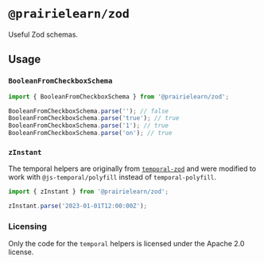 # `@prairielearn/zod`

Useful Zod schemas.

## Usage

### `BooleanFromCheckboxSchema`

```ts
import { BooleanFromCheckboxSchema } from '@prairielearn/zod';

BooleanFromCheckboxSchema.parse(''); // false
BooleanFromCheckboxSchema.parse('true'); // true
BooleanFromCheckboxSchema.parse('1'); // true
BooleanFromCheckboxSchema.parse('on'); // true
```

### `zInstant`

The temporal helpers are originally from [`temporal-zod`](https://github.com/macalinao/temporal-utils/tree/master/packages/temporal-zod) and were modified to work with `@js-temporal/polyfill` instead of `temporal-polyfill`.

```ts
import { zInstant } from '@prairielearn/zod';

zInstant.parse('2023-01-01T12:00:00Z');
```

### Licensing

Only the code for the `temporal` helpers is licensed under the Apache 2.0 license.
